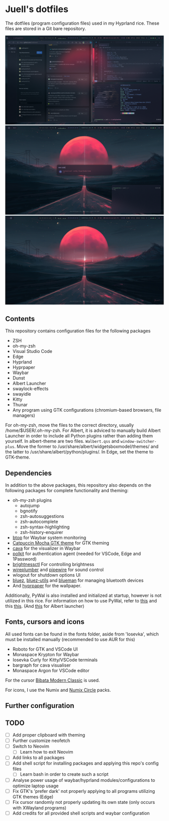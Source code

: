 # Juell's dotfiles 

The dotfiles (program configuration files) used in my Hyprland rice. These files are stored in a Git bare repository.

![image](https://github.com/juellsprott/dotfiles/blob/master/config/.config/examples/example1.png)
![image](https://github.com/juellsprott/dotfiles/blob/master/config/.config/examples/example3.png)
![image](https://github.com/juellsprott/dotfiles/blob/master/config/.config/examples/example2.png)

## Contents
This repository contains configuration files for the following packages
- ZSH
- oh-my-zsh
- Visual Studio Code
- Edge
- Hyprland
- Hyprpaper
- Waybar
- Dunst
- Albert Launcher
- swaylock-effects
- swayidle
- Kitty
- Thunar
- Any program using GTK configurations (chromium-based browsers, file managers)

For oh-my-zsh, move the files to the correct directory, usually /home/$USER/.oh-my-zsh. For Albert, it is adviced to manually build Albert Launcher in order to include all Python plugins rather than adding them yourself. In albert-theme are two files. `Walbert.qss` and `window-switcher-plus`. Move the former to /usr/share/albert/widgetsboxmodel/themes/ and the latter to /usr/share/albert/python/plugins/. In Edge, set the theme to GTK-theme.

## Dependencies
In addition to the above packages, this repository also depends on the following packages for complete functionality and theming:
- oh-my-zsh plugins
  - autojump
  -  bgnotify
  -  zsh-autosuggestions
  -  zsh-autocomplete
  -  zsh-syntax-highlighting
  -  zsh-history-enquirer
-  [btop](https://archlinux.org/packages/extra/x86_64/btop/) for Waybar system monitoring
-  [Catpuccin Mocha GTK theme](https://github.com/catppuccin/gtk) for GTK theming
- [cava](https://aur.archlinux.org/packages/cava) for the visualizer in Waybar
- [polkit](https://wiki.archlinux.org/title/Polkit) for authentication agent (needed for VSCode, Edge and 1Password)
- [brightnessctl](https://github.com/Hummer12007/brightnessctl) For controlling brightness
- [wireplumber](https://archlinux.org/packages/?name=wireplumber) and [pipewire](https://archlinux.org/packages/?name=pipewire) for sound control
- wlogout for shutdown options UI
- [bluez](https://archlinux.org/packages/?name=bluez), [bluez-utils](https://archlinux.org/packages/?name=bluez-utils) and [blueman](https://github.com/blueman-project/blueman) for managing bluetooth devices
- And [hyprpaper](https://github.com/hyprwm/hyprpaper) for the wallpaper.

Additionally, PyWal is also installed and initialized at startup, however is not utilized in this rice. For information on how to use PyWal, refer to [this](https://github.com/rchrdwllm/dotfiles/tree/master) and this [this](https://github.com/dylanaraps/pywal). (And [this](https://github.com/ErkHal/walbert) for Albert launcher) 

## Fonts, cursors and icons

All used fonts can be found in the fonts folder, aside from 'Iosevka', which must be installed manually (recommended to use AUR for this)

- Roboto for GTK and VSCode UI
- Monaspace Krypton for Waybar
- Iosevka Curly for Kitty/VSCode terminals
- bargraph for cava visualiser
- Monaspace Argon for VSCode editor

For the cursor [Bibata Modern Classic](https://github.com/ful1e5/Bibata_Cursor) is used. 

For icons, I use the Numix and [Numix Circle](https://github.com/numixproject/numix-icon-theme-circle) packs.

## Further configuration

## TODO
- [ ] Add proper clipboard with theming
- [ ] Further customize neofetch
- [ ] Switch to Neovim
  - [ ] Learn how to exit Neovim
- [ ] Add links to all packages
- [ ] Add shell script for installing packages and applying this repo's config files
  - [ ] Learn bash in order to create such a script
- [ ] Analyse power usage of waybar/hyprland modules/configurations to optimize laptop usage
- [ ] Fix GTK's 'prefer dark' not properly applying to all programs utilizing GTK themes (Edge)
- [ ] Fix cursor randomly not properly updating its own state (only occurs with XWayland programs)
- [ ] Add credits for all provided shell scripts and waybar configuration
